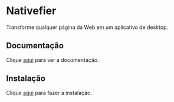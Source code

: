 # Nativefier

Transforme qualquer página da Web em um aplicativo de desktop.

## Documentação

Clique [aqui](https://github.com/nativefier/nativefier) para ver a documentação.

## Instalação

Clique [aqui](https://www.npmjs.com/package/nativefier) para fazer a instalação.